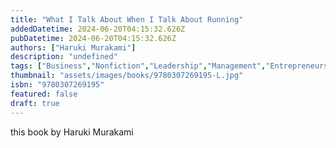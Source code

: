 ```yaml
---
title: "What I Talk About When I Talk About Running"
addedDatetime: 2024-06-20T04:15:32.626Z
pubDatetime: 2024-06-20T04:15:32.626Z
authors: ["Haruki Murakami"]
description: "undefined"
tags: ["Business","Nonfiction","Leadership","Management","Entrepreneurship","Self Help"]
thumbnail: "assets/images/books/9780307269195-L.jpg"
isbn: "9780307269195"
featured: false
draft: true
---
```


this book by Haruki Murakami 
